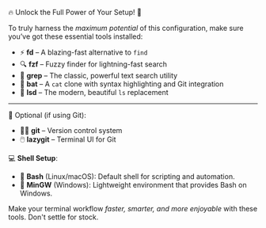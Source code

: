 🔥 Unlock the Full Power of Your Setup! 🚀

To truly harness the *maximum potential* of this configuration, make sure you’ve got these essential tools installed:

- ⚡ **fd** – A blazing-fast alternative to `find`
- 🔍 **fzf** – Fuzzy finder for lightning-fast search
- 🧠 **grep** – The classic, powerful text search utility
- 🦇 **bat** – A `cat` clone with syntax highlighting and Git integration
- 🧾 **lsd** – The modern, beautiful `ls` replacement

---

🔧 Optional (if using Git):

- 🧑‍💻 **git** – Version control system
- 🖱️ **lazygit** – Terminal UI for Git

💻 **Shell Setup**:

- 🐚 **Bash** (Linux/macOS): Default shell for scripting and automation.
- 💾 **MinGW** (Windows): Lightweight environment that provides Bash on Windows.

Make your terminal workflow *faster, smarter, and more enjoyable* with these tools. Don't settle for stock.
